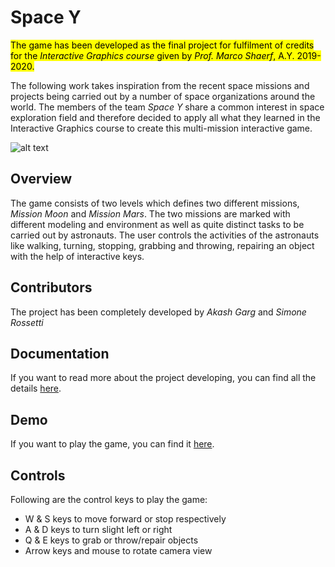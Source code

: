 # Space Y

<mark>The game has been developed as the final project for fulfilment of credits for the *Interactive Graphics course* given by *Prof. Marco Shaerf*, A.Y. 2019-2020. </mark>

The following work takes inspiration from the recent space missions and projects being carried out by a number of space organizations around the world. The members of the team *Space Y* share a common interest in space exploration field and therefore decided to apply all what they learned in the Interactive Graphics course to create this multi-mission interactive game.

![alt text](https://sapienzainteractivegraphicscourse.github.io/final-project-spacey/img.png)

## Overview

The game consists of two levels which defines two different missions, *Mission Moon* and *Mission Mars*. The two missions are marked with different modeling and environment as well as quite distinct tasks to be carried out by astronauts. The user controls the activities of the astronauts like walking, turning, stopping, grabbing and throwing, repairing an object with the help of interactive keys.

## Contributors

The project has been completely developed by *Akash Garg* and *Simone Rossetti*

## Documentation

If you want to read more about the project developing, you can find all the details [here](/report.pdf).

## Demo

If you want to play the game, you can find it [here](https://sapienzainteractivegraphicscourse.github.io/final-project-spacey/babylon/index.html).

## Controls

Following are the control keys to play the game:
* W & S keys to move forward or stop respectively
* A & D keys to turn slight left or right
* Q & E keys to grab or throw/repair objects
* Arrow keys and mouse to rotate camera view
